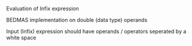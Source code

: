 Evaluation of Infix expression

BEDMAS implementation on double (data type) operands

Input (Infix) expression should have operands / operators seperated by a white space
